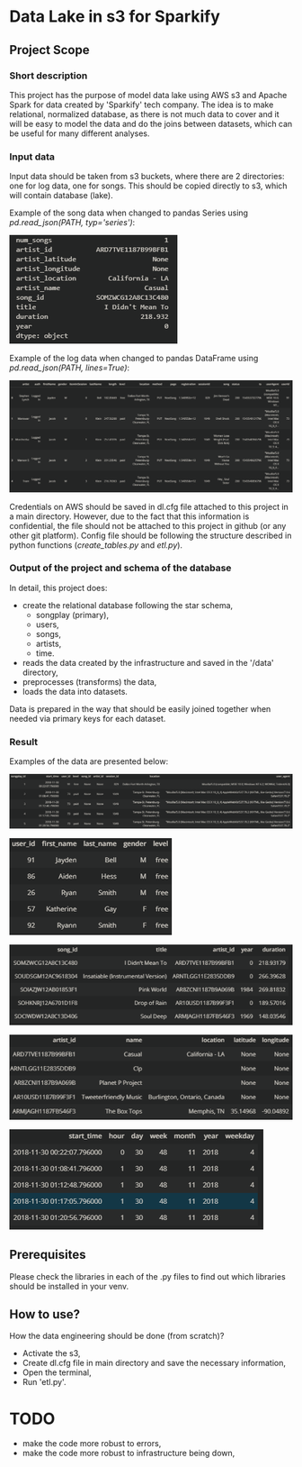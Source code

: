 # Data Lake in s3 for Sparkify 

## Project Scope 
### Short description
This project has the purpose of model data lake using AWS s3 and Apache Spark for data created by 'Sparkify' tech company. The idea is to make relational, normalized database, as there is not much data to cover and it will be easy to model the data and do the joins between datasets, which can be useful for many different analyses. 

### Input data

Input data should be taken from s3 buckets, where there are 2 directories: one for log data, one for songs. This should be copied directly to s3, which will contain database (lake). 

Example of the song data when changed to pandas Series using *pd.read_json(PATH, typ='series')*:

![Song Data](images/song_data.png)

Example of the log data when changed to pandas DataFrame using *pd.read_json(PATH, lines=True)*:

![Log Data](images/log_data.png)

Credentials on AWS should be saved in dl.cfg file attached to this project in a main directory. However, due to the fact that this information is confidential, the file should not be attached to this project in github (or any other git platform). Config file should be following the structure described in python functions (*create_tables.py* and *etl.py*). 

### Output of the project and schema of the database

In detail, this project does:
- create the relational database following the star schema,
    - songplay (primary),
    - users,
    - songs,
    - artists,
    - time.
- reads the data created by the infrastructure and saved in the '/data' directory,
- preprocesses (transforms) the data,
- loads the data into datasets.

Data is prepared in the way that should be easily joined together when needed via primary keys for each dataset.

### Result

Examples of the data are presented below:

![Songplay Dataset](images/songtime.png)
    
![Users Dataset](images/users.png)

![Songs Dataset](images/songs.png)
    
![Artists Dataset](images/artists.png)

![Time Dataset](images/time.png)

## Prerequisites
Please check the libraries in each of the .py files to find out which libraries should be installed in your venv.

## How to use?
How the data engineering should be done (from scratch)?
- Activate the s3,
- Create dl.cfg file in main directory and save the necessary information,
- Open the terminal,
- Run 'etl.py'.

# TODO
- make the code more robust to errors,
- make the code more robust to infrastructure being down,